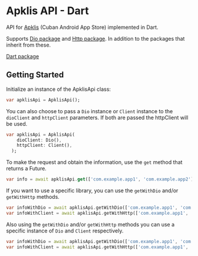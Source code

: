 # Apklis API - Dart

API for [Apklis](https://www.apklis.cu) (Cuban Android App Store) implemented in Dart.

Supports [Dio package](https://pub.dev/packages/dio) and [Http package](https://pub.dev/packages/http). In addition to the packages that inherit from these.

[Dart package](https://pub.dev/packages/apklis_api)

## Getting Started

Initialize an instance of the ApklisApi class:

```dart
var apklisApi = ApklisApi();
```

You can also choose to pass a `Dio` instance or `Client` instance to the `dioClient` and `httpClient` parameters. If both are passed the httpClient will be used.

```dart
var apklisApi = ApklisApi(
    dioClient: Dio(),
    httpClient: Client(),
  );
```

To make the request and obtain the information, use the `get` method that returns a Future.

```dart
var info = await apklisApi.get(['com.example.app1', 'com.example.app2']);
```

If you want to use a specific library, you can use the `getWithDio` and/or `getWithHttp` methods.

```dart
var infoWithDio = await apklisApi.getWithDio(['com.example.app1', 'com.example.app2']);
var infoWithClient = await apklisApi.getWithHttp(['com.example.app1', 'com.example.app2']);
```

Also using the `getWithDio` and/or `getWithHttp` methods you can use a specific instance of `Dio` and `Client` respectively.

```dart
var infoWithDio = await apklisApi.getWithDio(['com.example.app1', 'com.example.app2'], dioClient: Dio());
var infoWithClient = await apklisApi.getWithHttp(['com.example.app1', 'com.example.app2'], httpClient: Client());
```
